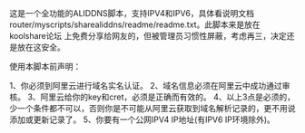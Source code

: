    这是一个全功能的ALIDDNS脚本，支持IPV4和IPV6，具体看说明文档router/myscripts/sharealiddns/readme/readme.txt。此脚本来是放在koolshare论坛
上免费分享给网友的，但被管理员习惯性屏蔽，考虑再三，决定还是放在这安全。

使用本脚本前声明：

1、你必须到阿里云进行域名实名认证。
2、域名信息必须在阿里云中成功通过审核。
3、阿里云给你的key和cret，必须是正确而有效的。
4、以上3点是必须的，少一个条件都不可以，否则你是不可能从阿里云获取到域名解析记录的，更不用说添加或更新记录了。
5、你要有一个公网IPV4 IP地址(有IPV6 IP环境除外)。

